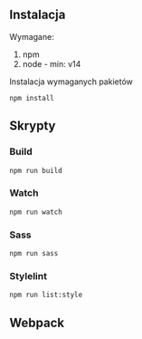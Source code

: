 ## Instalacja

Wymagane:

1. npm
2. node - min: v14

Instalacja wymaganych pakietów

```
npm install
```

## Skrypty

### Build

```
npm run build
```
    
### Watch
```
npm run watch
```

### Sass
```
npm run sass
```
### Stylelint
```
npm run list:style
```

## Webpack
